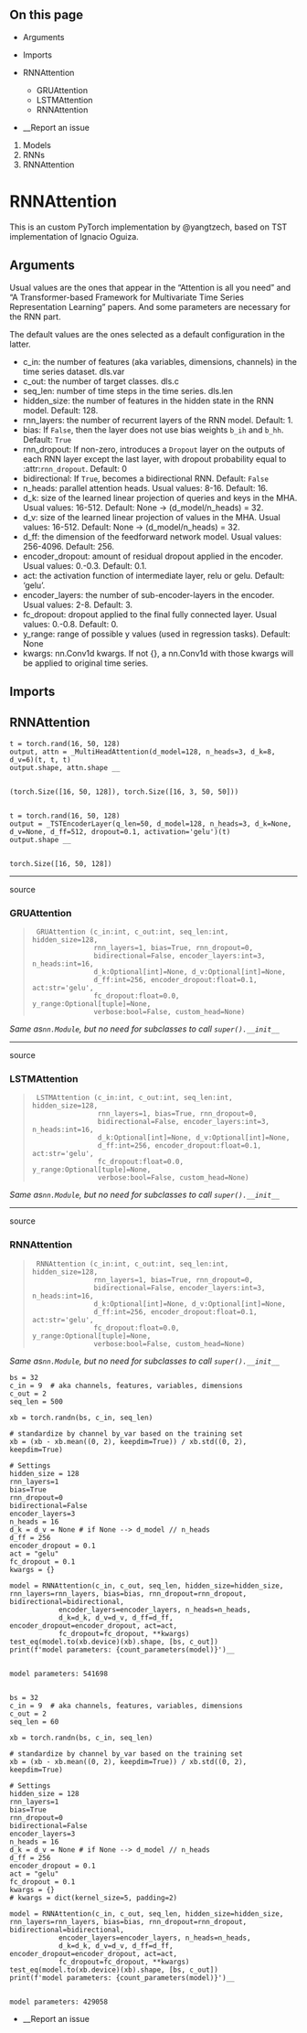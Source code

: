 ## On this page

  * Arguments
  * Imports
  * RNNAttention
    * GRUAttention
    * LSTMAttention
    * RNNAttention



  * __Report an issue



  1. Models
  2. RNNs
  3. RNNAttention



# RNNAttention

This is an custom PyTorch implementation by @yangtzech, based on TST implementation of Ignacio Oguiza.

## Arguments

Usual values are the ones that appear in the “Attention is all you need” and “A Transformer-based Framework for Multivariate Time Series Representation Learning” papers. And some parameters are necessary for the RNN part.

The default values are the ones selected as a default configuration in the latter.

  * c_in: the number of features (aka variables, dimensions, channels) in the time series dataset. dls.var
  * c_out: the number of target classes. dls.c
  * seq_len: number of time steps in the time series. dls.len
  * hidden_size: the number of features in the hidden state in the RNN model. Default: 128.
  * rnn_layers: the number of recurrent layers of the RNN model. Default: 1.
  * bias: If `False`, then the layer does not use bias weights `b_ih` and `b_hh`. Default: `True`
  * rnn_dropout: If non-zero, introduces a `Dropout` layer on the outputs of each RNN layer except the last layer, with dropout probability equal to :attr:`rnn_dropout`. Default: 0
  * bidirectional: If `True`, becomes a bidirectional RNN. Default: `False`
  * n_heads: parallel attention heads. Usual values: 8-16. Default: 16.
  * d_k: size of the learned linear projection of queries and keys in the MHA. Usual values: 16-512. Default: None -> (d_model/n_heads) = 32.
  * d_v: size of the learned linear projection of values in the MHA. Usual values: 16-512. Default: None -> (d_model/n_heads) = 32.
  * d_ff: the dimension of the feedforward network model. Usual values: 256-4096. Default: 256.
  * encoder_dropout: amount of residual dropout applied in the encoder. Usual values: 0.-0.3. Default: 0.1.
  * act: the activation function of intermediate layer, relu or gelu. Default: ‘gelu’.
  * encoder_layers: the number of sub-encoder-layers in the encoder. Usual values: 2-8. Default: 3.
  * fc_dropout: dropout applied to the final fully connected layer. Usual values: 0.-0.8. Default: 0.
  * y_range: range of possible y values (used in regression tasks). Default: None
  * kwargs: nn.Conv1d kwargs. If not {}, a nn.Conv1d with those kwargs will be applied to original time series.



## Imports

## RNNAttention
    
    
    t = torch.rand(16, 50, 128)
    output, attn = _MultiHeadAttention(d_model=128, n_heads=3, d_k=8, d_v=6)(t, t, t)
    output.shape, attn.shape __
    
    
    (torch.Size([16, 50, 128]), torch.Size([16, 3, 50, 50]))
    
    
    t = torch.rand(16, 50, 128)
    output = _TSTEncoderLayer(q_len=50, d_model=128, n_heads=3, d_k=None, d_v=None, d_ff=512, dropout=0.1, activation='gelu')(t)
    output.shape __
    
    
    torch.Size([16, 50, 128])

* * *

source

### GRUAttention

> 
>      GRUAttention (c_in:int, c_out:int, seq_len:int, hidden_size=128,
>                    rnn_layers=1, bias=True, rnn_dropout=0,
>                    bidirectional=False, encoder_layers:int=3, n_heads:int=16,
>                    d_k:Optional[int]=None, d_v:Optional[int]=None,
>                    d_ff:int=256, encoder_dropout:float=0.1, act:str='gelu',
>                    fc_dropout:float=0.0, y_range:Optional[tuple]=None,
>                    verbose:bool=False, custom_head=None)

_Same as`nn.Module`, but no need for subclasses to call `super().__init__`_

* * *

source

### LSTMAttention

> 
>      LSTMAttention (c_in:int, c_out:int, seq_len:int, hidden_size=128,
>                     rnn_layers=1, bias=True, rnn_dropout=0,
>                     bidirectional=False, encoder_layers:int=3, n_heads:int=16,
>                     d_k:Optional[int]=None, d_v:Optional[int]=None,
>                     d_ff:int=256, encoder_dropout:float=0.1, act:str='gelu',
>                     fc_dropout:float=0.0, y_range:Optional[tuple]=None,
>                     verbose:bool=False, custom_head=None)

_Same as`nn.Module`, but no need for subclasses to call `super().__init__`_

* * *

source

### RNNAttention

> 
>      RNNAttention (c_in:int, c_out:int, seq_len:int, hidden_size=128,
>                    rnn_layers=1, bias=True, rnn_dropout=0,
>                    bidirectional=False, encoder_layers:int=3, n_heads:int=16,
>                    d_k:Optional[int]=None, d_v:Optional[int]=None,
>                    d_ff:int=256, encoder_dropout:float=0.1, act:str='gelu',
>                    fc_dropout:float=0.0, y_range:Optional[tuple]=None,
>                    verbose:bool=False, custom_head=None)

_Same as`nn.Module`, but no need for subclasses to call `super().__init__`_
    
    
    bs = 32
    c_in = 9  # aka channels, features, variables, dimensions
    c_out = 2
    seq_len = 500
    
    xb = torch.randn(bs, c_in, seq_len)
    
    # standardize by channel by_var based on the training set
    xb = (xb - xb.mean((0, 2), keepdim=True)) / xb.std((0, 2), keepdim=True)
    
    # Settings
    hidden_size = 128
    rnn_layers=1
    bias=True
    rnn_dropout=0
    bidirectional=False
    encoder_layers=3
    n_heads = 16
    d_k = d_v = None # if None --> d_model // n_heads
    d_ff = 256
    encoder_dropout = 0.1
    act = "gelu"
    fc_dropout = 0.1
    kwargs = {}
    
    model = RNNAttention(c_in, c_out, seq_len, hidden_size=hidden_size, rnn_layers=rnn_layers, bias=bias, rnn_dropout=rnn_dropout, bidirectional=bidirectional,
                encoder_layers=encoder_layers, n_heads=n_heads,
                d_k=d_k, d_v=d_v, d_ff=d_ff, encoder_dropout=encoder_dropout, act=act, 
                fc_dropout=fc_dropout, **kwargs)
    test_eq(model.to(xb.device)(xb).shape, [bs, c_out])
    print(f'model parameters: {count_parameters(model)}')__
    
    
    model parameters: 541698
    
    
    bs = 32
    c_in = 9  # aka channels, features, variables, dimensions
    c_out = 2
    seq_len = 60
    
    xb = torch.randn(bs, c_in, seq_len)
    
    # standardize by channel by_var based on the training set
    xb = (xb - xb.mean((0, 2), keepdim=True)) / xb.std((0, 2), keepdim=True)
    
    # Settings
    hidden_size = 128
    rnn_layers=1
    bias=True
    rnn_dropout=0
    bidirectional=False
    encoder_layers=3
    n_heads = 16
    d_k = d_v = None # if None --> d_model // n_heads
    d_ff = 256
    encoder_dropout = 0.1
    act = "gelu"
    fc_dropout = 0.1
    kwargs = {}
    # kwargs = dict(kernel_size=5, padding=2)
    
    model = RNNAttention(c_in, c_out, seq_len, hidden_size=hidden_size, rnn_layers=rnn_layers, bias=bias, rnn_dropout=rnn_dropout, bidirectional=bidirectional,
                encoder_layers=encoder_layers, n_heads=n_heads,
                d_k=d_k, d_v=d_v, d_ff=d_ff, encoder_dropout=encoder_dropout, act=act, 
                fc_dropout=fc_dropout, **kwargs)
    test_eq(model.to(xb.device)(xb).shape, [bs, c_out])
    print(f'model parameters: {count_parameters(model)}')__
    
    
    model parameters: 429058

  * __Report an issue


